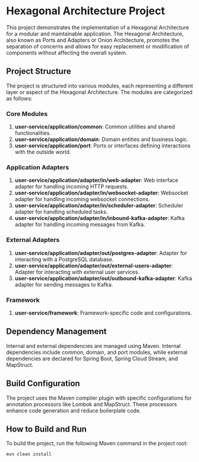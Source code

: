 # Hexagonal Architecture Project

This project demonstrates the implementation of a Hexagonal Architecture for a modular and maintainable application. The Hexagonal Architecture, also known as Ports and Adapters or Onion Architecture, promotes the separation of concerns and allows for easy replacement or modification of components without affecting the overall system.

## Project Structure

The project is structured into various modules, each representing a different layer or aspect of the Hexagonal Architecture. The modules are categorized as follows:

### Core Modules

1. **user-service/application/common**: Common utilities and shared functionalities.
2. **user-service/application/domain**: Domain entities and business logic.
3. **user-service/application/port**: Ports or interfaces defining interactions with the outside world.

### Application Adapters

1. **user-service/application/adapter/in/web-adapter**: Web interface adapter for handling incoming HTTP requests.
2. **user-service/application/adapter/in/websocket-adapter**: Websocket adapter for handling incoming websocket connections.
3. **user-service/application/adapter/in/scheduler-adapter**: Scheduler adapter for handling scheduled tasks.
4. **user-service/application/adapter/in/inbound-kafka-adapter**: Kafka adapter for handling incoming messages from Kafka.

### External Adapters

1. **user-service/application/adapter/out/postgres-adapter**: Adapter for interacting with a PostgreSQL database.
2. **user-service/application/adapter/out/external-users-adapter**: Adapter for interacting with external user services.
3. **user-service/application/adapter/out/outbound-kafka-adapter**: Kafka adapter for sending messages to Kafka.

### Framework

1. **user-service/framework**: Framework-specific code and configurations.

## Dependency Management

Internal and external dependencies are managed using Maven. Internal dependencies include common, domain, and port modules, while external dependencies are declared for Spring Boot, Spring Cloud Stream, and MapStruct.

## Build Configuration

The project uses the Maven compiler plugin with specific configurations for annotation processors like Lombok and MapStruct. These processors enhance code generation and reduce boilerplate code.

## How to Build and Run

To build the project, run the following Maven command in the project root:

```bash
mvn clean install
